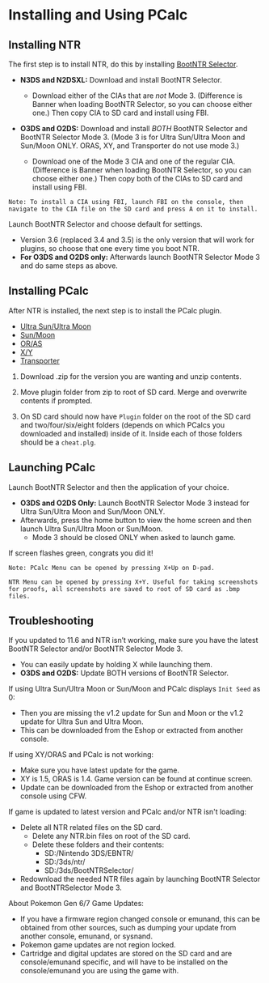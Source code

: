 # Installing and Using PCalc


## Installing NTR

The first step is to install NTR, do this by installing [BootNTR Selector](https://github.com/Nanquitas/BootNTR/releases).
  - **N3DS and N2DSXL:** Download and install BootNTR Selector.
    - Download either of the CIAs that are _not_ Mode 3. (Difference is Banner when loading BootNTR Selector, so you can choose either one.) Then copy CIA to SD card and install using FBI.

  - **O3DS and O2DS:** Download and install _BOTH_ BootNTR Selector and BootNTR Selector Mode 3. (Mode 3 is for Ultra Sun/Ultra Moon and Sun/Moon ONLY. ORAS, XY, and Transporter do not use mode 3.)
    - Download one of the Mode 3 CIA and one of the regular CIA. (Difference is Banner when loading BootNTR Selector, so you can choose either one.) Then copy both of the CIAs to SD card and install using FBI.

```
Note: To install a CIA using FBI, launch FBI on the console, then navigate to the CIA file on the SD card and press A on it to install.
```

Launch BootNTR Selector and choose default for settings.
  - Version 3.6 (replaced 3.4 and 3.5) is the only version that will work for plugins, so choose that one every time you boot NTR.
  - **For O3DS and O2DS only:** Afterwards launch BootNTR Selector Mode 3 and do same steps as above.

## Installing PCalc

After NTR is installed, the next step is to install the PCalc plugin.

- [Ultra Sun/Ultra Moon](https://pokemonrng.com/downloads/pcalc/usum)
- [Sun/Moon](https://pokemonrng.com/downloads/pcalc/sm)
- [OR/AS](https://pokemonrng.com/downloads/pcalc/oras)
- [X/Y](https://pokemonrng.com/downloads/pcalc/xy)
- [Transporter](https://pokemonrng.com/downloads/pcalc/tport)


1. Download .zip for the version you are wanting and unzip contents.

2. Move plugin folder from zip to root of SD card. Merge and overwrite contents if prompted.

3. On SD card should now have `Plugin` folder on the root of the SD card and two/four/six/eight folders (depends on which PCalcs you downloaded and installed) inside of it. Inside each of those folders should be a `cheat.plg`.

## Launching PCalc

Launch BootNTR Selector and then the application of your choice.
  - **O3DS and O2DS Only:** Launch BootNTR Selector Mode 3 instead for Ultra Sun/Ultra Moon and Sun/Moon ONLY.
  - Afterwards, press the home button to view the home screen and then launch Ultra Sun/Ultra Moon or Sun/Moon.
    - Mode 3 should be closed ONLY when asked to launch game.

If screen flashes green, congrats you did it!

```
Note: PCalc Menu can be opened by pressing X+Up on D-pad.

NTR Menu can be opened by pressing X+Y. Useful for taking screenshots for proofs, all screenshots are saved to root of SD card as .bmp files.
```

## Troubleshooting

If you updated to 11.6 and NTR isn’t working, make sure you have the latest BootNTR Selector and/or BootNTR Selector Mode 3.
  - You can easily update by holding X while launching them.
  - **O3DS and O2DS:** Update BOTH versions of BootNTR Selector.

If using Ultra Sun/Ultra Moon or Sun/Moon and PCalc displays `Init Seed` as 0:
  - Then you are missing the v1.2 update for Sun and Moon or the v1.2 update for Ultra Sun and Ultra Moon.
  - This can be downloaded from the Eshop or extracted from another console.

If using XY/ORAS and PCalc is not working:
  - Make sure you have latest update for the game.
  - XY is 1.5, ORAS is 1.4. Game version can be found at continue screen.
  - Update can be downloaded from the Eshop or extracted from another console using CFW.

If game is updated to latest version and PCalc and/or NTR isn't loading:
  - Delete all NTR related files on the SD card.
    - Delete any NTR.bin files on root of the SD card.
    - Delete these folders and their contents:
      - SD:/Nintendo 3DS/EBNTR/
      - SD:/3ds/ntr/
      - SD:/3ds/BootNTRSelector/
  - Redownload the needed NTR files again by launching BootNTR Selector and BootNTRSelector Mode 3.

About Pokemon Gen 6/7 Game Updates:
  - If you have a firmware region changed console or emunand, this can be obtained from other sources, such as dumping your update from another console, emunand, or sysnand.
  - Pokemon game updates are not region locked.
  - Cartridge and digital updates are stored on the SD card and are console/emunand specific, and will have to be installed on the console/emunand you are using the game with.    
